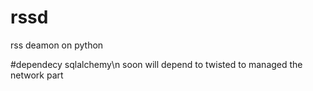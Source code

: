 rssd
====

rss deamon on python


#dependecy
sqlalchemy\n
soon will depend to twisted to managed the network part
